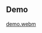 ## Demo
[demo.webm](https://github.com/1lyasm/association_rules/assets/84722851/4f8de22d-8bb0-4a9f-b898-2c3b237689a3)
